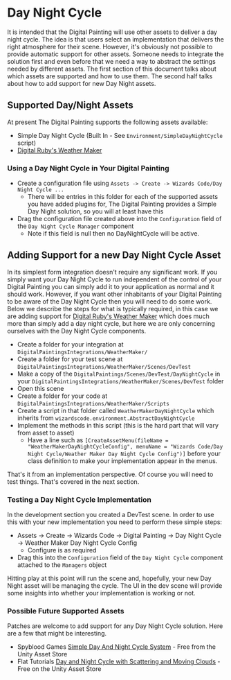 ﻿# Day Night Cycle

It is intended that the Digital Painting will use other assets to deliver a day night cycle. The idea is that users select an implementation that delivers the right atmosphere for their scene. However, it's obviously not possible to provide automatic support for other assets. Someone needs to integrate the solution first and even before that we need a way to abstract the settings needed by different assets. The first section of this document talks about which assets are supported and how to use them. The second half talks about how to add support for new Day Night assets.

## Supported Day/Night Assets

At present The Digital Painting supports the following assets available:

  * Simple Day Night Cycle (Built In - See `Environment/SimpleDayNightCycle` script)
  * [Digital Ruby's Weather Maker](https://assetstore.unity.com/packages/tools/particles-effects/weather-maker-sky-weather-water-volumetric-light-60955)

### Using a Day Night Cycle in Your Digital Painting

  * Create a configuration file using `Assets -> Create -> Wizards Code/Day Night Cycle ... `
    * There will be entries in this folder for each of the supported assets you have added plugins for, The Digital Painting provides a Simple Day Night solution, so you will at least have this
  * Drag the configuration file created above into the `Configuration` field of the `Day Night Cycle Manager` component
    * Note if this field is null then no DayNightCycle will be active.

## Adding Support for a new Day Night Cycle Asset

In its simplest form integration doesn't require any significant work. If you simply want your Day Night Cycle to run independent of the control of your Digital Painting you can simply add it to your application as normal and it should work. However, if you want other inhabitants of your Digital Painting to be aware of the Day Night Cycle then you will need to do some work. Below we describe the steps for what is typically required, in this case we are adding support for [Digital Ruby's Weather Maker](https://assetstore.unity.com/packages/tools/particles-effects/weather-maker-sky-weather-water-volumetric-light-60955) which does much more than simply add a day night cycle, but here we are only concerning ourselves with the Day Night Cycle components.

  * Create a folder for your integration at `DigitalPaintingsIntegrations/WeatherMaker/`
  * Create a folder for your test scene at `DigitalPaintingsIntegrations/WeatherMaker/Scenes/DevTest`
  * Make a copy of the `DigitalPaintings/Scenes/DevTest/DayNightCycle` in your `DigitalPaintingsIntegrations/WeatherMaker/Scenes/DevTest` folder
  * Open this scene
  * Create a folder for your code at `DigitalPaintingsIntegrations/WeatherMaker/Scripts`
  * Create a script in that folder called `WeatherMakerDayNightCycle` which inherits from `wizardscode.environment.AbstractDayNightCycle`
  * Implement the methods in this script (this is the hard part that will vary from asset to asset)
    * Have a line such as `[CreateAssetMenu(fileName = "WeatherMakerDayNightCycleConfig", menuName = "Wizards Code/Day Night Cycle/Weather Maker Day Night Cycle Config")]` before your class definition to make your implementation appear in the menus.

That's it from an implementation perspective. Of course you will need to test things. That's covered in the next section.


### Testing a Day Night Cycle Implementation

In the development section you created a DevTest scene. In order to use this with your new implementation you need to perform these simple steps:

  * Assets -> Create -> Wizards Code -> Digital Painting -> Day Night Cycle -> Weather Maker Day Night Cycle Config
    * Configure is as required
  * Drag this into the `Configuration` field of the `Day Night Cycle` component attached to the `Managers` object

Hitting play at this point will run the scene and, hopefully, your new Day Night asset will be managing the cycle. The UI in the dev scene will provide some insights into whether your implementation is working or not.

### Possible Future Supported Assets

Patches are welcome to add support for any Day Night Cycle solution. Here are a few that might be interesting.

  * Spyblood Games [Simple Day And Night Cycle System](https://assetstore.unity.com/packages/templates/tutorials/simple-day-and-night-cycle-system-66647) - Free from the Unity Asset Store
  * Flat Tutorials [Day and Night Cycle with Scattering and Moving Clouds](https://assetstore.unity.com/packages/tools/particles-effects/day-and-night-cycle-with-scattering-and-moving-clouds-27024) - Free on the Unity Asset Store
